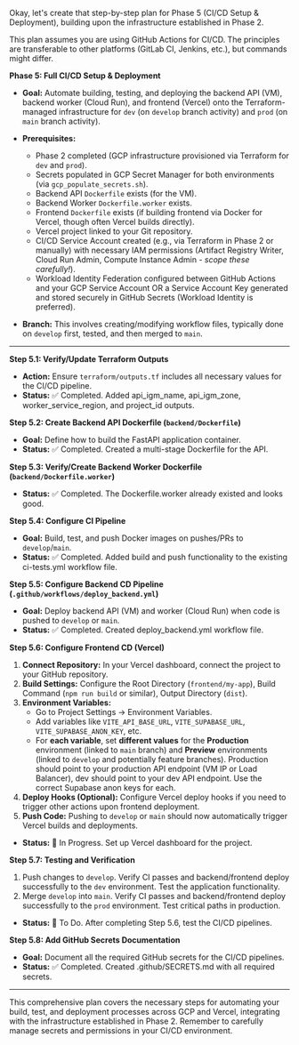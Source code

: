 Okay, let's create that step-by-step plan for Phase 5 (CI/CD Setup & Deployment), building upon the infrastructure established in Phase 2.

This plan assumes you are using GitHub Actions for CI/CD. The principles are transferable to other platforms (GitLab CI, Jenkins, etc.), but commands might differ.

**Phase 5: Full CI/CD Setup & Deployment**

- **Goal:** Automate building, testing, and deploying the backend API (VM), backend worker (Cloud Run), and frontend (Vercel) onto the Terraform-managed infrastructure for `dev` (on `develop` branch activity) and `prod` (on `main` branch activity).
- **Prerequisites:**

  - Phase 2 completed (GCP infrastructure provisioned via Terraform for `dev` and `prod`).
  - Secrets populated in GCP Secret Manager for both environments (via `gcp_populate_secrets.sh`).
  - Backend API `Dockerfile` exists (for the VM).
  - Backend Worker `Dockerfile.worker` exists.
  - Frontend `Dockerfile` exists (if building frontend via Docker for Vercel, though often Vercel builds directly).
  - Vercel project linked to your Git repository.
  - CI/CD Service Account created (e.g., via Terraform in Phase 2 or manually) with necessary IAM permissions (Artifact Registry Writer, Cloud Run Admin, Compute Instance Admin - _scope these carefully!_).
  - Workload Identity Federation configured between GitHub Actions and your GCP Service Account OR a Service Account Key generated and stored securely in GitHub Secrets (Workload Identity is preferred).

- **Branch:** This involves creating/modifying workflow files, typically done on `develop` first, tested, and then merged to `main`.

---

**Step 5.1: Verify/Update Terraform Outputs**

- **Action:** Ensure `terraform/outputs.tf` includes all necessary values for the CI/CD pipeline.
- **Status:** ✅ Completed. Added api_igm_name, api_igm_zone, worker_service_region, and project_id outputs.

**Step 5.2: Create Backend API Dockerfile (`backend/Dockerfile`)**

- **Goal:** Define how to build the FastAPI application container.
- **Status:** ✅ Completed. Created a multi-stage Dockerfile for the API.

**Step 5.3: Verify/Create Backend Worker Dockerfile (`backend/Dockerfile.worker`)**

- **Status:** ✅ Completed. The Dockerfile.worker already existed and looks good.

**Step 5.4: Configure CI Pipeline**

- **Goal:** Build, test, and push Docker images on pushes/PRs to `develop`/`main`.
- **Status:** ✅ Completed. Added build and push functionality to the existing ci-tests.yml workflow file.

**Step 5.5: Configure Backend CD Pipeline (`.github/workflows/deploy_backend.yml`)**

- **Goal:** Deploy backend API (VM) and worker (Cloud Run) when code is pushed to `develop` or `main`.
- **Status:** ✅ Completed. Created deploy_backend.yml workflow file.

**Step 5.6: Configure Frontend CD (Vercel)**

1.  **Connect Repository:** In your Vercel dashboard, connect the project to your GitHub repository.
2.  **Build Settings:** Configure the Root Directory (`frontend/my-app`), Build Command (`npm run build` or similar), Output Directory (`dist`).
3.  **Environment Variables:**
    - Go to Project Settings -> Environment Variables.
    - Add variables like `VITE_API_BASE_URL`, `VITE_SUPABASE_URL`, `VITE_SUPABASE_ANON_KEY`, etc.
    - For **each variable**, set **different values** for the **Production** environment (linked to `main` branch) and **Preview** environments (linked to `develop` and potentially feature branches). Production should point to your production API endpoint (VM IP or Load Balancer), dev should point to your dev API endpoint. Use the correct Supabase anon keys for each.
4.  **Deploy Hooks (Optional):** Configure Vercel deploy hooks if you need to trigger other actions upon frontend deployment.
5.  **Push Code:** Pushing to `develop` or `main` should now automatically trigger Vercel builds and deployments.

- **Status:** 🔄 In Progress. Set up Vercel dashboard for the project.

**Step 5.7: Testing and Verification**

1.  Push changes to `develop`. Verify CI passes and backend/frontend deploy successfully to the `dev` environment. Test the application functionality.
2.  Merge `develop` into `main`. Verify CI passes and backend/frontend deploy successfully to the `prod` environment. Test critical paths in production.

- **Status:** 🔄 To Do. After completing Step 5.6, test the CI/CD pipelines.

**Step 5.8: Add GitHub Secrets Documentation**

- **Goal:** Document all the required GitHub secrets for the CI/CD pipelines.
- **Status:** ✅ Completed. Created .github/SECRETS.md with all required secrets.

---

This comprehensive plan covers the necessary steps for automating your build, test, and deployment processes across GCP and Vercel, integrating with the infrastructure established in Phase 2. Remember to carefully manage secrets and permissions in your CI/CD environment.
